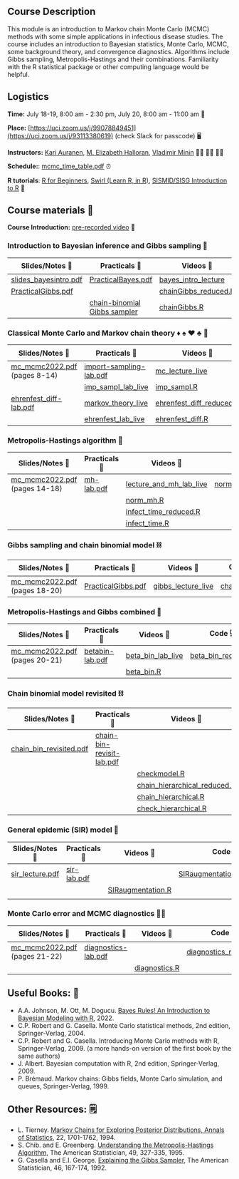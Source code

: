 ## Course Description

This module is an introduction to Markov chain Monte Carlo (MCMC) methods with some simple applications in infectious disease studies. The course includes an introduction to Bayesian statistics, Monte Carlo, MCMC, some background theory, and convergence diagnostics. Algorithms include Gibbs sampling, Metropolis-Hastings and their combinations. Familiarity with the R statistical package or other computing language would be helpful.

## Logistics

**Time:** July 18-19, 8:00 am - 2:30 pm, July 20, 8:00 am - 11:00 am :date: 

 **Place:** [https://uci.zoom.us/j/99078849451](https://uci.zoom.us/j/93113380619) (check Slack for passcode) :desktop_computer:

**Instructors:** [Kari Auranen](https://www.utu.fi/en/people/kari-auranen), [M. Elizabeth Halloran](https://www.fredhutch.org/en/faculty-lab-directory/halloran-elizabeth.html), [Vladimir Minin](https://vnminin.github.io)  :man_scientist: :woman_scientist: :man_scientist:

**Schedule:**: [mcmc_time_table.pdf](https://github.com/vnminin/sismid_mcmc_one/blob/main/2022/2022_SISMID_Module8_Time_Table.pdf) :alarm_clock:

**R tutorials**: [R for Beginners](https://cran.r-project.org/doc/contrib/Paradis-rdebuts_en.pdf), [Swirl (Learn R, in R)](https://swirlstats.com), [SISMID/SISG Introduction to R](http://faculty.washington.edu/kenrice/rintro/index.shtml) :school:

## Course materials :open_book:

**Course Introduction:** [pre-recorded video](https://uci.zoom.us/rec/share/IPQOp5MUE4UO2-7I8n3F8rgyM9x83g3yTbYfEMkt6T4_AFQ-wG3yTOckKsQ3HOQo.2JO0VIOY0lkluG1X?startTime=1626128435000) :movie_camera:

### Introduction to Bayesian inference and Gibbs sampling :telescope:

Slides/Notes :green_book: | Practicals :microscope: | Videos :movie_camera: | Code :computer:
------------ | ---------- | ------ | ----
[slides_bayesintro.pdf](https://github.com/vnminin/sismid_mcmc_one/blob/main/2022/lectures/slides_bayesintro22bak.pdf) | [PracticalBayes.pdf](https://github.com/vnminin/sismid_mcmc_one/blob/main/2022/labs/PracticalBayes12022.pdf) | [bayes_intro_lecture](https://washington.zoom.us/rec/play/CuixXE9-EGzMfDiPFzmU6ylOfT_YRQoPRFe9jyXRz-RwJ7Lesui_e09qOvvDRdu6qo-aI4zUa2UJ7rw.CnP9VHSsK5FDj-Td?continueMode=true&_x_zm_rtaid=RgIMVpKeTvKT32rtXSz3QA.1657861837785.3b26eb1c3cd4a34841594402108ab24b&_x_zm_rhtaid=635) | [bayesintro2022.R](https://github.com/vnminin/sismid_mcmc_one/blob/main/2022/code/bayesintro2022.R)
 |[PracticalGibbs.pdf](https://github.com/vnminin/sismid_mcmc_one/blob/main/2022/labs/PracticalChain_binomial12022.pdf) |  |   [chainGibbs_reduced.R](https://github.com/vnminin/sismid_mcmc_one/blob/main/2022/code/chainGibbs_reduced.R)
  | | [chain-binomial Gibbs sampler](https://washington.zoom.us/rec/play/3-CMvbR4_laAi9qG7d5wMF9vlbRv8d754nzhnv7n_agvJW600u5nT8xDrG-f6Qq_US0XYgrX9EO7aecc.uWwM00kuOUVUVG_8?continueMode=true&_x_zm_rtaid=RgIMVpKeTvKT32rtXSz3QA.1657861837785.3b26eb1c3cd4a34841594402108ab24b&_x_zm_rhtaid=635) |  [chainGibbs.R](https://github.com/vnminin/sismid_mcmc_one/blob/main/2022/code/chainGibbs.R)
  
  

### Classical Monte Carlo and Markov chain theory :diamonds: :spades: :hearts: :clubs: :game_die: 

Slides/Notes :green_book: | Practicals :microscope: | Videos :movie_camera: | Code :computer:
------------ | ---------- | ------ | ----
[mc_mcmc2022.pdf](https://github.com/vnminin/sismid_mcmc_one/blob/main/2022/lectures/mc_mcmc2022.pdf) (pages 8-14) | [import-sampling-lab.pdf](https://github.com/vnminin/sismid_mcmc_one/blob/main/2022/labs/import-sampling-lab.pdf)  |  [mc_lecture_live](https://uci.zoom.us/rec/share/BYMV_FWv4LOprhDd_XNEKHU-ljQjZ1xB3wNoPrlZQEYyz8H4DOCn82YMgu4I2Ps9.9Oz4UNiuBJKOUMIK?startTime=1626295520000)  | [imp_sampl_reduced.R](https://github.com/vnminin/sismid_mcmc_one/blob/main/2022/code/import_sampl_reduced.R)
 | | [imp_sampl_lab_live](https://uci.zoom.us/rec/share/EjiIQD9dbX0rg1VA6ndtRMGfwEdNDlzrnp8vZPfw6AqAVo9w9H1YwIKglY9HmnXn.G4XL-II3UmG1bwZt?startTime=1626360885000) | [imp_sampl.R](https://github.com/vnminin/sismid_mcmc_one/blob/main/2022/code/import_sampl.R)
 | [ehrenfest_diff-lab.pdf](https://github.com/vnminin/sismid_mcmc_one/blob/main/2022/labs/ehrenfest-diff-lab.pdf) | [markov_theory_live](https://uci.zoom.us/rec/share/EjiIQD9dbX0rg1VA6ndtRMGfwEdNDlzrnp8vZPfw6AqAVo9w9H1YwIKglY9HmnXn.G4XL-II3UmG1bwZt?startTime=1626365899000) | [ehrenfest_diff_reduced.R](https://github.com/vnminin/sismid_mcmc_one/blob/main/2022/code/ehrenfest_diff_reduced.R)
  | | [ehrenfest_lab_live](https://uci.zoom.us/rec/share/EjiIQD9dbX0rg1VA6ndtRMGfwEdNDlzrnp8vZPfw6AqAVo9w9H1YwIKglY9HmnXn.G4XL-II3UmG1bwZt?startTime=1626369967000) | [ehrenfest_diff.R](https://github.com/vnminin/sismid_mcmc_one/blob/main/2022/code/ehrenfest_diff.R)

### Metropolis-Hastings algorithm :frog:

Slides/Notes :green_book: | Practicals :microscope: | Videos :movie_camera: | Code :computer:
------------ | ---------- | ------ | ----
[mc_mcmc2022.pdf](https://github.com/vnminin/sismid_mcmc_one/blob/main/2022/lectures/mc_mcmc2022.pdf) (pages 14-18) | [mh-lab.pdf](https://github.com/vnminin/sismid_mcmc_one/blob/main/2022/labs/mh-lab.pdf) | [lecture_and_mh_lab_live](https://uci.zoom.us/rec/share/EjiIQD9dbX0rg1VA6ndtRMGfwEdNDlzrnp8vZPfw6AqAVo9w9H1YwIKglY9HmnXn.G4XL-II3UmG1bwZt?startTime=1626374418000)  | [norm_mh_reduced.R](https://github.com/vnminin/sismid_mcmc_one/blob/main/2022/code/norm_mh_reduced.R)
 | |  | [norm_mh.R](https://github.com/vnminin/sismid_mcmc_one/blob/main/2022/code/norm_mh.R)
 | | | [infect_time_reduced.R](https://github.com/vnminin/sismid_mcmc_one/blob/main/2022/code/infect_time_reduced.R)
 | | | [infect_time.R](https://github.com/vnminin/sismid_mcmc_one/blob/main/2022/code/infect_time.R)
 
### Gibbs sampling and chain binomial model :chains:

Slides/Notes :green_book: | Practicals :microscope: | Videos :movie_camera: | Code :computer:
------------ | ---------- | ------ | ----
[mc_mcmc2022.pdf](https://github.com/vnminin/sismid_mcmc_one/blob/main/2022/lectures/mc_mcmc2022.pdf) (pages 18-20) | [PracticalGibbs.pdf](https://github.com/vnminin/sismid_mcmc_one/blob/main/2022/labs/PracticalChain_binomial12022.pdf) | [gibbs_lecture_live](https://uci.zoom.us/rec/share/OvSE-lCStdtAMgVawHCn4gJKfYe4NtTQnnVzGXDzZv0CvGMQO0Xq01CsIIenJZvM.GrFYDc_m56JofQg0?startTime=1626447489000) | [chainGibbs.R](https://github.com/vnminin/sismid_mcmc_one/blob/main/2022/code/chainGibbs.R)
 
### Metropolis-Hastings and Gibbs combined :octopus:

Slides/Notes :green_book: | Practicals :microscope: | Videos :movie_camera: | Code :computer:
------------ | ---------- | ------ | ----
[mc_mcmc2022.pdf](https://github.com/vnminin/sismid_mcmc_one/blob/main/2022/lectures/mc_mcmc2022.pdf) (pages 20-21) | [betabin-lab.pdf](https://github.com/vnminin/sismid_mcmc_one/blob/main/2022/labs/betabin-lab.pdf) | [beta_bin_lab_live](https://uci.zoom.us/rec/share/OvSE-lCStdtAMgVawHCn4gJKfYe4NtTQnnVzGXDzZv0CvGMQO0Xq01CsIIenJZvM.GrFYDc_m56JofQg0?startTime=1626451720000) | [beta_bin_reduced.R](https://github.com/vnminin/sismid_mcmc_one/blob/main/2022/code/beta_bin_reduced.R)
 | | | [beta_bin.R](https://github.com/vnminin/sismid_mcmc_one/blob/main/2022/code/beta_bin.R)
 
### Chain binomial model revisited :chains:
 
Slides/Notes :green_book: | Practicals :microscope: | Videos :movie_camera: | Code :computer:
------------ | ---------- | ------ | ----
 [chain_bin_revisited.pdf](https://github.com/vnminin/sismid_mcmc_one/blob/main/2022/lectures/chain_bin_revisited-SISMID2022.pdf) | [chain-bin-revisit-lab.pdf](https://github.com/vnminin/sismid_mcmc_one/blob/main/2022/labs/hierarchical-chain-bin-lab-SISMID2022.pdf) |  | [checkmodel_reduced.R](https://github.com/vnminin/sismid_mcmc_one/blob/main/2022/code/checkmodel_reduced.R)
 | | | [checkmodel.R](https://github.com/vnminin/sismid_mcmc_one/blob/main/2022/code/checkmodel.R)
 | | | [chain_hierarchical_reduced.R](https://github.com/vnminin/sismid_mcmc_one/blob/main/2022/code/chain_hierarchical_reduced.R)
 | |  | [chain_hierarchical.R](https://github.com/vnminin/sismid_mcmc_one/blob/main/2022/code/chain_hierarchical.R)
 | | | [check_hierarchical.R](https://github.com/vnminin/sismid_mcmc_one/blob/main/2022/code/check_hierarchical.R)
 
### General epidemic (SIR) model 🧟
 
Slides/Notes :green_book: | Practicals :microscope: | Videos :movie_camera: | Code :computer:
------------ | ---------- | ------ | ----
[sir_lecture.pdf](https://github.com/vnminin/sismid_mcmc_one/blob/main/2022/lectures/SIR-lecture-SISMID2022.pdf) | [sir-lab.pdf](https://github.com/vnminin/sismid_mcmc_one/blob/main/2022/labs/SIR-lab-SISMID2022.pdf) | | [SIRaugmentation_reduced.R](https://github.com/vnminin/sismid_mcmc_one/blob/main/2022/code/SIRaugmentation_reduced.R)
|  | | [SIRaugmentation.R](https://github.com/vnminin/sismid_mcmc_one/blob/main/2022/code/SIRaugmentation.R)
|  |  |
 
### Monte Carlo error and MCMC diagnostics :woman_mechanic:
 
Slides/Notes :green_book: | Practicals :microscope: | Videos :movie_camera: | Code :computer:
------------ | ---------- | ------ | ----
[mc_mcmc2022.pdf](https://github.com/vnminin/sismid_mcmc_one/blob/main/2022/lectures/mc_mcmc2022.pdf) (pages 21-22) | [diagnostics-lab.pdf](https://github.com/vnminin/sismid_mcmc_one/blob/main/2022/labs/diagnostics-lab.pdf) |  | [diagnostics_reduced.R](https://github.com/vnminin/sismid_mcmc_one/blob/main/2022/code/diagnostics_reduced.R)
 | | | [diagnostics.R](https://github.com/vnminin/sismid_mcmc_one/blob/main/2022/code/diagnostics.R)
 
## Useful Books: 📘
- A.A. Johnson, M. Ott, M. Dogucu. [Bayes Rules! An Introduction to Bayesian Modeling with R](https://www.bayesrulesbook.com), 2022.
- C.P. Robert and G. Casella. Monte Carlo statistical methods, 2nd edition, Springer-Verlag, 2004.
- C.P. Robert and G. Casella. Introducing Monte Carlo methods with R, Springer-Verlag, 2009. (a more hands-on version of the first book by the same authors)
- J. Albert. Bayesian computation with R, 2nd edition, Springer-Verlag, 2009.
- P. Brémaud. Markov chains: Gibbs fields, Monte Carlo simulation, and queues, Springer-Verlag, 1999.

## Other Resources: 🗒️
- L. Tierney. [Markov Chains for Exploring Posterior Distributions, Annals of Statistics](https://projecteuclid.org/journals/annals-of-statistics/volume-22/issue-4/Markov-Chains-for-Exploring-Posterior-Distributions/10.1214/aos/1176325750.full), 22, 1701-1762, 1994.
- S. Chib. and E. Greenberg. [Understanding the Metropolis-Hastings Algorithm](https://www.jstor.org/stable/2684568?seq=1#metadata_info_tab_contents), The American Statistician, 49, 327-335, 1995.
- G. Casella and E.I. George. [Explaining the Gibbs Sampler](https://www.jstor.org/stable/2685208?seq=1#metadata_info_tab_contents), The American Statistician, 46, 167-174, 1992.
